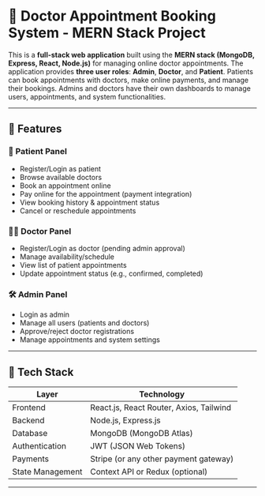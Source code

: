 # 🏥 Doctor Appointment Booking System - MERN Stack Project

This is a **full-stack web application** built using the **MERN stack (MongoDB, Express, React, Node.js)** for managing online doctor appointments. The application provides **three user roles**: **Admin**, **Doctor**, and **Patient**. Patients can book appointments with doctors, make online payments, and manage their bookings. Admins and doctors have their own dashboards to manage users, appointments, and system functionalities.

---

## 🚀 Features

### 👤 Patient Panel
- Register/Login as patient
- Browse available doctors
- Book an appointment online
- Pay online for the appointment (payment integration)
- View booking history & appointment status
- Cancel or reschedule appointments

### 👨‍⚕️ Doctor Panel
- Register/Login as doctor (pending admin approval)
- Manage availability/schedule
- View list of patient appointments
- Update appointment status (e.g., confirmed, completed)

### 🛠️ Admin Panel
- Login as admin
- Manage all users (patients and doctors)
- Approve/reject doctor registrations
- Manage appointments and system settings

---

## 🧱 Tech Stack

| Layer       | Technology                         |
|-------------|-------------------------------------|
| Frontend    | React.js, React Router, Axios, Tailwind |
| Backend     | Node.js, Express.js                 |
| Database    | MongoDB (MongoDB Atlas)             |
| Authentication | JWT (JSON Web Tokens)            |
| Payments    | Stripe (or any other payment gateway) |
| State Management | Context API or Redux (optional) |

---


